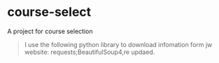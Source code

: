 # course-select
A project for course selection
>I use the following python library to download infomation form jw website:
requests;BeautifulSoup4,re
updaed.
